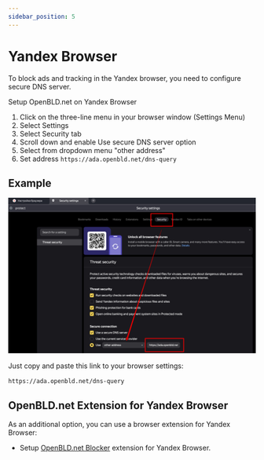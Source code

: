 ```yaml
---
sidebar_position: 5
---
```


# Yandex Browser

To block ads and tracking in the Yandex browser, you need to configure secure DNS server.

Setup OpenBLD.net on Yandex Browser

1. Click on the three-line menu in your browser window (Settings Menu)
2. Select Settings
3. Select Security tab
4. Scroll down and enable Use secure DNS server option
5. Select from dropdown menu "other address"
6. Set address `https://ada.openbld.net/dns-query`

## Example
![Setup OpenBLD.net - Google Chrome](./setup-openbld-dns-yandex-browser.jpg)

Just copy and paste this link to your browser settings:

```shell
https://ada.openbld.net/dns-query
```

## OpenBLD.net Extension for Yandex Browser

As an additional option, you can use a browser extension for Yandex Browser:

* Setup [OpenBLD.net Blocker](/docs/get-started/setup-browsers/extensions/) extension for Yandex Browser.


